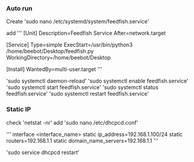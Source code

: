 ### Auto run
Create
'sudo nano /etc/systemd/system/feedfish.service'

add
'''
  [Unit]
  Description=Feedfish Service
  After=network.target
  
  [Service]
  Type=simple
  ExecStart=/usr/bin/python3 /home/beebot/Desktop/feedfish.py
  WorkingDirectory=/home/beebot/Desktop
  
  [Install]
  WantedBy=multi-user.target
'''

  'sudo systemctl daemon-reload'
  'sudo systemctl enable feedfish.service'
  'sudo systemctl start feedfish.service'
  'sudo systemctl status feedfish.service'
  'sudo systemctl restart feedfish.service'

### Static IP
check 'netstat -nr'
add
  'sudo nano /etc/dhcpcd.conf'

'''
  interface <interface_name>
  static ip_address=192.168.1.100/24
  static routers=192.168.1.1
  static domain_name_servers=192.168.1.1
'''

  'sudo service dhcpcd restart'
